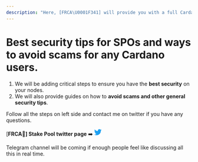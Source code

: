 ```yaml
---
description: "Here, [FRCA\U0001F341] will provide you with a full Cardano Stake Pool guide with the best security tips as a bonus! (with the help of Coincashew's stakepool guide as a starting point)"
---
```


# Best security tips for SPOs and ways to avoid scams for any Cardano users.

1. We will be adding critical steps to ensure you have the **best security** on your nodes.
2. We will also provide guides on how to **avoid scams and other general security tips**.

Follow all the steps on left side and contact me on twitter if you have any questions.

 \[**FRCA🍁\] Stake Pool twitter page** ➡️ [![Follow us on twitter!](https://raw.githubusercontent.com/Mikederel/HW-wallet-as-owner/main/Twitter.png)](https://twitter.com/frca_stakepool)

Telegram channel will be coming if enough people feel like discussing all this in real time.



